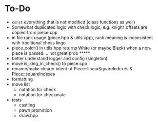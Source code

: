 # To-Do

- `const` everything that is not modified (class functions as well)
- Somewhat duplicated logic with check logic, e.g. knight_offsets are copied from piece.cpp
- in file rank usage (piece.hpp & utils.cpp), rank meaning is inconsistent with traditional chess lingo
- piece_color() in utils.hpp returns White (or maybe Black) when a non-piece is passed.... not great prob *****
- better understand logger and config (singleton)
- move is_king_in_check() to piece.cpp
- rename/make clearer intent of Piece::linearSquareIndexes & Piece::squareIndexes
- formatting
- move list
  - notation for check
  - notation for checkmate
- tests
  - castling
  - pawn promotion
  - draw.hpp
